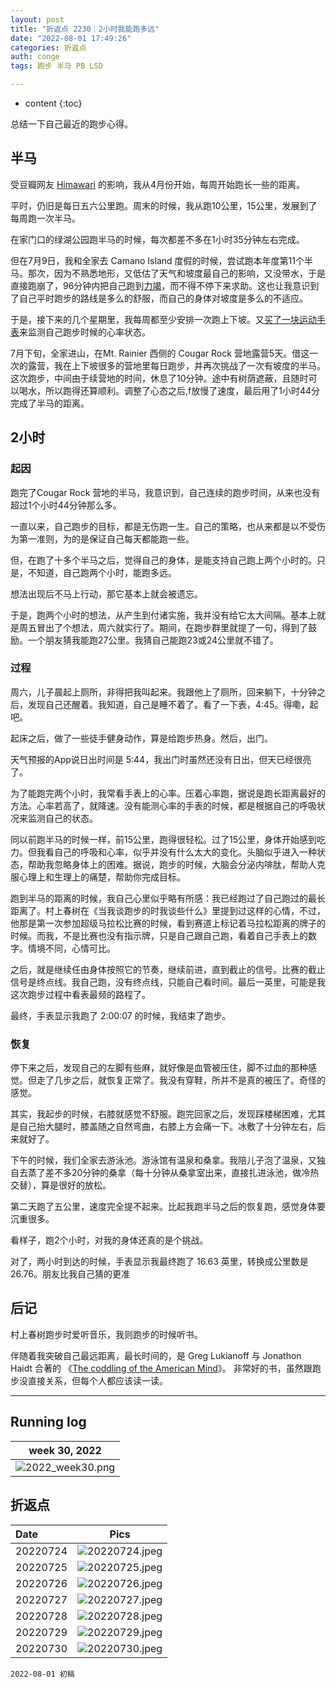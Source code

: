 ```yaml
---
layout: post
title: "折返点 2230｜2小时我能跑多远"
date: "2022-08-01 17:49:26"
categories: 折返点
auth: conge
tags: 跑步 半马 PB LSD

---
```

* content
{:toc}

总结一下自己最近的跑步心得。

## 半马

受豆瓣网友 [Himawari](https://www.douban.com/people/218484264/) 的影响，我从4月份开始，每周开始跑长一些的距离。

平时，仍旧是每日五六公里跑。周末的时候，我从跑10公里，15公里，发展到了每周跑一次半马。




在家门口的绿湖公园跑半马的时候，每次都差不多在1小时35分钟左右完成。

但在7月9日，我和全家去 Camano Island 度假的时候，尝试跑本年度第11个半马。那次，因为不熟悉地形，又低估了天气和坡度最自己的影响，又没带水，于是直接跑崩了，96分钟内把自己跑到[力竭](https://conge.github.io/2022/07/12/ReturnPoint-exhausted/)，而不得不停下来求助。这也让我意识到了自己平时跑步的路线是多么的舒服，而自己的身体对坡度是多么的不适应。

于是，接下来的几个星期里，我每周都至少安排一次跑上下坡。又[买了一块运动手表](https://conge.github.io/2022/07/16/ReturnPoint-garmin/)来监测自己跑步时候的心率状态。

7月下旬，全家进山，在Mt. Rainier 西侧的 Cougar Rock 营地露营5天。借这一次的露营，我在上下坡很多的营地里每日跑步，并再次挑战了一次有坡度的半马。这次跑步，中间由于续营地的时间，休息了10分钟。途中有树荫遮蔽，且随时可以喝水，所以跑得还算顺利。调整了心态之后,f放慢了速度，最后用了1小时44分完成了半马的距离。

## 2小时

### 起因

跑完了Cougar Rock 营地的半马，我意识到，自己连续的跑步时间，从来也没有超过1个小时44分钟那么多。

一直以来，自己跑步的目标，都是无伤跑一生。自己的策略，也从来都是以不受伤为第一准则，为的是保证自己每天都能跑一些。

但，在跑了十多个半马之后，觉得自己的身体，是能支持自己跑上两个小时的。只是，不知道，自己跑两个小时，能跑多远。

想法出现后不马上行动，那它基本上就会被遗忘。

于是，跑两个小时的想法，从产生到付诸实施，我并没有给它太大间隔。基本上就是周五冒出了个想法，周六就实行了。期间，在跑步群里就提了一句，得到了鼓励。一个朋友猜我能跑27公里。我猜自己能跑23或24公里就不错了。

### 过程

周六，儿子晨起上厕所，非得把我叫起来。我跟他上了厕所，回来躺下，十分钟之后，发现自己还醒着。我知道，自己是睡不着了。看了一下表，4:45。得嘞，起吧。

起床之后，做了一些徒手健身动作，算是给跑步热身。然后，出门。

天气预报的App说日出时间是 5:44，我出门时虽然还没有日出，但天已经很亮了。

为了能跑完两个小时，我常看手表上的心率。压着心率跑，据说是跑长距离最好的方法。心率若高了，就降速。没有能测心率的手表的时候，都是根据自己的呼吸状况来监测自己的状态。

同以前跑半马的时候一样，前15公里，跑得很轻松。过了15公里，身体开始感到吃力。但我看自己的呼吸和心率，似乎并没有什么太大的变化。头脑似乎进入一种状态，帮助我忽略身体上的困难。据说，跑步的时候，大脑会分泌内啡肽，帮助人克服心理上和生理上的痛楚，帮助你完成目标。

跑到半马的距离的时候，我自己心里似乎略有所感：我已经跑过了自己跑过的最长距离了。村上春树在《当我谈跑步的时我谈些什么》里提到过这样的心情，不过，他那是第一次参加超级马拉松比赛的时候，看到赛道上标记着马拉松距离的牌子的时候。而我，不是比赛也没有指示牌，只是自己跟自己跑，看着自己手表上的数字。情境不同，心情可比。

之后，就是继续任由身体按照它的节奏，继续前进，直到截止的信号。比赛的截止信号是终点线。我自己跑，没有终点线，只能自己看时间。最后一英里，可能是我这次跑步过程中看表最频的路程了。

最终，手表显示我跑了 2:00:07 的时候，我结束了跑步。

### 恢复

停下来之后，发现自己的左脚有些麻，就好像是血管被压住，脚不过血的那种感觉。但走了几步之后，就恢复正常了。我没有穿鞋，所并不是真的被压了。奇怪的感觉。

其实，我起步的时候，右膝就感觉不舒服。跑完回家之后，发现踩楼梯困难，尤其是自己抬大腿时，膝盖随之自然弯曲，右膝上方会痛一下。冰敷了十分钟左右，后来就好了。

下午的时候，我们全家去游泳池。游泳馆有温泉和桑拿。我陪儿子泡了温泉，又独自去蒸了差不多20分钟的桑拿（每十分钟从桑拿室出来，直接扎进泳池，做冷热交替），算是很好的放松。

第二天跑了五公里，速度完全提不起来。比起我跑半马之后的恢复跑，感觉身体要沉重很多。

看样子，跑2个小时，对我的身体还真的是个挑战。

对了，两小时到达的时候，手表显示我最终跑了 16.63 英里，转换成公里数是26.76。朋友比我自己猜的更准

## 后记

村上春树跑步时爱听音乐，我则跑步的时候听书。

伴随着我突破自己最远距离，最长时间的，是 Greg Lukianoff 与 Jonathon Haidt 合著的 《[The coddling of the American Mind](https://book.douban.com/comment/3254942476)》。 非常好的书，虽然跟跑步没直接关系，但每个人都应该读一读。

----

## Running log

|week 30, 2022|
|:----:|
|![2022_week30.png](https://s2.loli.net/2022/08/02/tGbKqvXrCfM3zRy.png)|


## 折返点

|Date|Pics|
|:----|:----:|
|20220724|![20220724.jpeg](https://s2.loli.net/2022/08/02/XjywaxbI8crlOQd.jpg) |
|20220725|![20220725.jpeg](https://s2.loli.net/2022/08/02/YdCWeBAaR1JU5QF.jpg) |
|20220726|![20220726.jpeg](https://s2.loli.net/2022/08/02/56h1WlHMKFCiAd7.jpg) |
|20220727|![20220727.jpeg](https://s2.loli.net/2022/08/02/3LMGou9yrOgIPjh.jpg) |
|20220728|![20220728.jpeg](https://s2.loli.net/2022/08/02/6UDR7alGu2TmCPS.jpg) |
|20220729|![20220729.jpeg](https://s2.loli.net/2022/08/02/oR5cZSuTgkEr9tF.jpg) |
|20220730|![20220730.jpeg](https://s2.loli.net/2022/08/02/EHZkFQxJBsabRud.jpg) |


```
2022-08-01 初稿
```
